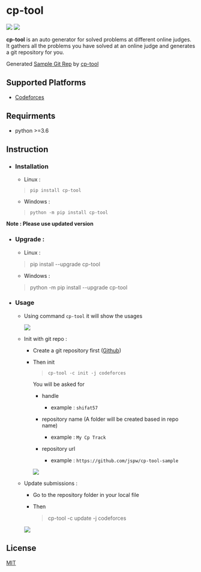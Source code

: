 # cp-tool

![](https://img.shields.io/badge/version-2.1.2-blue) ![](https://img.shields.io/badge/license-MIT-brightgreen)

**cp-tool** is an auto generator for solved problems at different online judges. It gathers all the problems you have solved at an online judge and generates a git repository for you.

Generated [Sample Git Rep](https://github.com/jspw/cp-tool-sample) by [cp-tool](https://github.com/jspw/cp-tool)

## Supported Platforms

- [Codeforces](https://codeforces.com)

## Requirments

- python >=3.6

## Instruction

- ### Installation

  - Linux :

  >     pip install cp-tool

  - Windows :

  >     python -m pip install cp-tool

**Note : Please use updated version**

- ### Upgrade :

  - Linux :

  > pip install --upgrade cp-tool

  - Windows :

  > python -m pip install --upgrade cp-tool

- ### Usage

  - Using command `cp-tool` it will show the usages

    ![](https://dev-to-uploads.s3.amazonaws.com/i/hu6au7bfw4f44mwemoca.png)

  - Init with git repo :

    - Create a git repository first ([Github](www.github.com))
    - Then init

      >     cp-tool -c init -j codeforces

      You will be asked for

      - handle

        - example : `shifat57`

      - repository name (A folder will be created based in repo name)

        - example : `My Cp Track`

      - repository url
        - example : `https://github.com/jspw/cp-tool-sample`

      ![](https://dev-to-uploads.s3.amazonaws.com/i/s7ja0xgwrft0r5oq4k51.png)

  - Update submissions :

    - Go to the repository folder in your local file

    - Then

      > cp-tool -c update -j codeforces

    ![](https://dev-to-uploads.s3.amazonaws.com/i/zl4k70i4cqm6ovcweh6w.png)

## License

[MIT](LICENSE)
